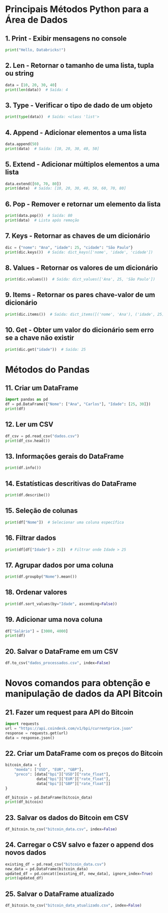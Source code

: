 # Principais Métodos Python para a Área de Dados

## 1. Print - Exibir mensagens no console
```python
print("Hello, Databricks!")
```

## 2. Len - Retornar o tamanho de uma lista, tupla ou string
```python
data = [10, 20, 30, 40]
print(len(data))  # Saída: 4
```

## 3. Type - Verificar o tipo de dado de um objeto
```python
print(type(data))  # Saída: <class 'list'>
```

## 4. Append - Adicionar elementos a uma lista
```python
data.append(50)
print(data)  # Saída: [10, 20, 30, 40, 50]
```

## 5. Extend - Adicionar múltiplos elementos a uma lista
```python
data.extend([60, 70, 80])
print(data)  # Saída: [10, 20, 30, 40, 50, 60, 70, 80]
```

## 6. Pop - Remover e retornar um elemento da lista
```python
print(data.pop())  # Saída: 80
print(data)  # Lista após remoção
```

## 7. Keys - Retornar as chaves de um dicionário
```python
dic = {"nome": "Ana", "idade": 25, "cidade": "São Paulo"}
print(dic.keys())  # Saída: dict_keys(['nome', 'idade', 'cidade'])
```

## 8. Values - Retornar os valores de um dicionário
```python
print(dic.values())  # Saída: dict_values(['Ana', 25, 'São Paulo'])
```

## 9. Items - Retornar os pares chave-valor de um dicionário
```python
print(dic.items())  # Saída: dict_items([('nome', 'Ana'), ('idade', 25), ('cidade', 'São Paulo')])
```

## 10. Get - Obter um valor do dicionário sem erro se a chave não existir
```python
print(dic.get("idade"))  # Saída: 25
```

# Métodos do Pandas

## 11. Criar um DataFrame
```python
import pandas as pd
df = pd.DataFrame({"Nome": ["Ana", "Carlos"], "Idade": [25, 30]})
print(df)
```

## 12. Ler um CSV
```python
df_csv = pd.read_csv("dados.csv")
print(df_csv.head())
```

## 13. Informações gerais do DataFrame
```python
print(df.info())
```

## 14. Estatísticas descritivas do DataFrame
```python
print(df.describe())
```

## 15. Seleção de colunas
```python
print(df["Nome"])  # Selecionar uma coluna específica
```

## 16. Filtrar dados
```python
print(df[df["Idade"] > 25])  # Filtrar onde Idade > 25
```

## 17. Agrupar dados por uma coluna
```python
print(df.groupby("Nome").mean())
```

## 18. Ordenar valores
```python
print(df.sort_values(by="Idade", ascending=False))
```

## 19. Adicionar uma nova coluna
```python
df["Salário"] = [3000, 4000]
print(df)
```

## 20. Salvar o DataFrame em um CSV
```python
df.to_csv("dados_processados.csv", index=False)
```

# Novos comandos para obtenção e manipulação de dados da API Bitcoin

## 21. Fazer um request para API do Bitcoin
```python
import requests
url = "https://api.coindesk.com/v1/bpi/currentprice.json"
response = requests.get(url)
data = response.json()
```

## 22. Criar um DataFrame com os preços do Bitcoin
```python
bitcoin_data = {
    "moeda": ["USD", "EUR", "GBP"],
    "preco": [data["bpi"]["USD"]["rate_float"],
              data["bpi"]["EUR"]["rate_float"],
              data["bpi"]["GBP"]["rate_float"]]
}

df_bitcoin = pd.DataFrame(bitcoin_data)
print(df_bitcoin)
```

## 23. Salvar os dados do Bitcoin em CSV
```python
df_bitcoin.to_csv("bitcoin_data.csv", index=False)
```

## 24. Carregar o CSV salvo e fazer o append dos novos dados
```python
existing_df = pd.read_csv("bitcoin_data.csv")
new_data = pd.DataFrame(bitcoin_data)
updated_df = pd.concat([existing_df, new_data], ignore_index=True)
print(updated_df)
```

## 25. Salvar o DataFrame atualizado
```python
df_bitcoin.to_csv("bitcoin_data_atualizado.csv", index=False)
```
